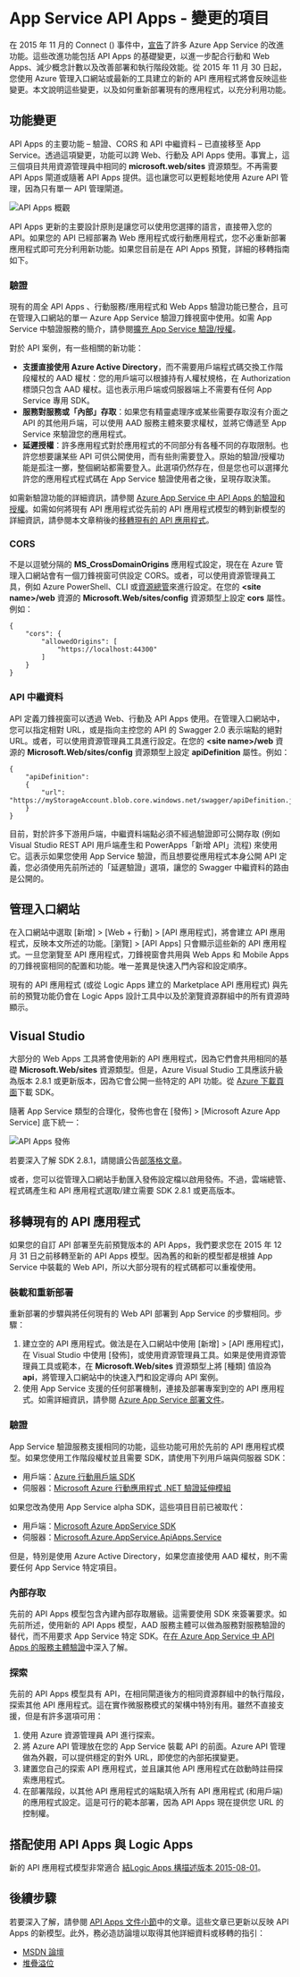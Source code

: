<properties
	pageTitle="App Service API Apps - 變更的項目 | Microsoft Azure"
	description="了解 Azure App Service 中 API Apps 的新功能"
	services="app-service\api"
	documentationCenter=".net"
	authors="mohitsriv"
	manager="wpickett"
	editor="tdykstra"/>

<tags
	ms.service="app-service-api"
	ms.workload="na"
	ms.tgt_pltfrm="na"
	ms.devlang="na"
	ms.topic="get-started-article"
	ms.date="01/13/2016"
	ms.author="mohisri"/>

# App Service API Apps - 變更的項目

在 2015 年 11 月的 Connect () 事件中，[宣告](https://azure.microsoft.com/blog/azure-app-service-updates-november-2015/)了許多 Azure App Service 的改進功能。這些改進功能包括 API Apps 的基礎變更，以進一步配合行動和 Web Apps、減少概念計數以及改善部署和執行階段效能。從 2015 年 11 月 30 日起，您使用 Azure 管理入口網站或最新的工具建立的新的 API 應用程式將會反映這些變更。本文說明這些變更，以及如何重新部署現有的應用程式，以充分利用功能。

## 功能變更
API Apps 的主要功能 – 驗證、CORS 和 API 中繼資料 – 已直接移至 App Service。透過這項變更，功能可以跨 Web、行動及 API Apps 使用。事實上，這三個項目共用資源管理員中相同的 **microsoft.web/sites** 資源類型。不再需要 API Apps 閘道或隨著 API Apps 提供。這也讓您可以更輕鬆地使用 Azure API 管理，因為只有單一 API 管理閘道。

![API Apps 概觀](./media/app-service-api-whats-changed/api-apps-overview.png)

API Apps 更新的主要設計原則是讓您可以使用您選擇的語言，直接帶入您的 API。如果您的 API 已經部署為 Web 應用程式或行動應用程式，您不必重新部署應用程式即可充分利用新功能。如果您目前是在 API Apps 預覽，詳細的移轉指南如下。

### 驗證
現有的周全 API Apps 、行動服務/應用程式和 Web Apps 驗證功能已整合，且可在管理入口網站的單一 Azure App Service 驗證刀鋒視窗中使用。如需 App Service 中驗證服務的簡介，請參閱[擴充 App Service 驗證/授權](https://azure.microsoft.com/blog/announcing-app-service-authentication-authorization/)。

對於 API 案例，有一些相關的新功能：

- **支援直接使用 Azure Active Directory**，而不需要用戶端程式碼交換工作階段權杖的 AAD 權杖：您的用戶端可以根據持有人權杖規格，在 Authorization 標頭只包含 AAD 權杖。這也表示用戶端或伺服器端上不需要有任何 App Service 專用 SDK。 
- **服務對服務或「內部」存取**：如果您有精靈處理序或某些需要存取沒有介面之 API 的其他用戶端，可以使用 AAD 服務主體來要求權杖，並將它傳遞至 App Service 來驗證您的應用程式。
- **延遲授權**：許多應用程式對於應用程式的不同部分有各種不同的存取限制。也許您想要讓某些 API 可供公開使用，而有些則需要登入。原始的驗證/授權功能是孤注一擲，整個網站都需要登入。此選項仍然存在，但是您也可以選擇允許您的應用程式程式碼在 App Service 驗證使用者之後，呈現存取決策。
 
如需新驗證功能的詳細資訊，請參閱 [Azure App Service 中 API Apps 的驗證和授權](app-service-api-authentication.md)。如需如何將現有 API 應用程式從先前的 API 應用程式模型的轉到新模型的詳細資訊，請參閱本文章稍後的[移轉現有的 API 應用程式](#migrating-existing-api-apps)。
 
### CORS
不是以逗號分隔的 **MS\_CrossDomainOrigins** 應用程式設定，現在在 Azure 管理入口網站會有一個刀鋒視窗可供設定 CORS。或者，可以使用資源管理員工具，例如 Azure PowerShell、CLI 或[資源總管](https://resources.azure.com/)來進行設定。在您的 **&lt;site name&gt;/web** 資源的 **Microsoft.Web/sites/config** 資源類型上設定 **cors** 屬性。例如：

    {
        "cors": {
            "allowedOrigins": [
                "https://localhost:44300"
            ]
        }
    } 

### API 中繼資料
API 定義刀鋒視窗可以透過 Web、行動及 API Apps 使用。在管理入口網站中，您可以指定相對 URL，或是指向主控您的 API 的 Swagger 2.0 表示端點的絕對 URL。或者，可以使用資源管理員工具進行設定。在您的 **&lt;site name&gt;/web** 資源的 **Microsoft.Web/sites/config** 資源類型上設定 **apiDefinition** 屬性。例如：

    {
        "apiDefinition":
        {
            "url": "https://myStorageAccount.blob.core.windows.net/swagger/apiDefinition.json"
        }
    }

目前，對於許多下游用戶端，中繼資料端點必須不經過驗證即可公開存取 (例如 Visual Studio REST API 用戶端產生和 PowerApps「新增 API」流程) 來使用它。這表示如果您使用 App Service 驗證，而且想要從應用程式本身公開 API 定義，您必須使用先前所述的「延遲驗證」選項，讓您的 Swagger 中繼資料的路由是公開的。

## 管理入口網站
在入口網站中選取 [新增] > [Web + 行動] > [API 應用程式]，將會建立 API 應用程式，反映本文所述的功能。[瀏覽] > [API Apps] 只會顯示這些新的 API 應用程式。一旦您瀏覽至 API 應用程式，刀鋒視窗會共用與 Web Apps 和 Mobile Apps 的刀鋒視窗相同的配置和功能。唯一差異是快速入門內容和設定順序。

現有的 API 應用程式 (或從 Logic Apps 建立的 Marketplace API 應用程式) 與先前的預覽功能仍會在 Logic Apps 設計工具中以及於瀏覽資源群組中的所有資源時顯示。

## Visual Studio

大部分的 Web Apps 工具將會使用新的 API 應用程式，因為它們會共用相同的基礎 **Microsoft.Web/sites** 資源類型。但是，Azure Visual Studio 工具應該升級為版本 2.8.1 或更新版本，因為它會公開一些特定的 API 功能。從 [Azure 下載頁面](https://azure.microsoft.com/downloads/)下載 SDK。

隨著 App Service 類型的合理化，發佈也會在 [發佈] > [Microsoft Azure App Service] 底下統一：

![API Apps 發佈](./media/app-service-api-whats-changed/api-apps-publish.png)

若要深入了解 SDK 2.8.1，請閱讀公告[部落格文章](https://azure.microsoft.com/blog/announcing-azure-sdk-2-8-1-for-net/)。

或者，您可以從管理入口網站手動匯入發佈設定檔以啟用發佈。不過，雲端總管、程式碼產生和 API 應用程式選取/建立需要 SDK 2.8.1 或更高版本。

## 移轉現有的 API 應用程式
如果您的自訂 API 部署至先前預覽版本的 API Apps，我們要求您在 2015 年 12 月 31 日之前移轉至新的 API Apps 模型。因為舊的和新的模型都是根據 App Service 中裝載的 Web API，所以大部分現有的程式碼都可以重複使用。

### 裝載和重新部署
重新部署的步驟與將任何現有的 Web API 部署到 App Service 的步驟相同。步驟：

1. 建立空的 API 應用程式。做法是在入口網站中使用 [新增] > [API 應用程式]，在 Visual Studio 中使用 [發佈]，或使用資源管理員工具。如果是使用資源管理員工具或範本，在 **Microsoft.Web/sites** 資源類型上將 [種類] 值設為 **api**，將管理入口網站中的快速入門和設定導向 API 案例。
2. 使用 App Service 支援的任何部署機制，連接及部署專案到空的 API 應用程式。如需詳細資訊，請參閱 [Azure App Service 部署文件](../app-service-web/web-sites-deploy.md)。 
  
### 驗證
App Service 驗證服務支援相同的功能，這些功能可用於先前的 API 應用程式模型。如果您使用工作階段權杖並且需要 SDK，請使用下列用戶端與伺服器 SDK：

- 用戶端：[Azure 行動用戶端 SDK](http://www.nuget.org/packages/Microsoft.Azure.Mobile.Client/)
- 伺服器：[Microsoft Azure 行動應用程式 .NET 驗證延伸模組](http://www.nuget.org/packages/Microsoft.Azure.Mobile.Server.Authentication/) 

如果您改為使用 App Service alpha SDK，這些項目目前已被取代：

- 用戶端：[Microsoft Azure AppService SDK](http://www.nuget.org/packages/Microsoft.Azure.AppService)
- 伺服器：[Microsoft.Azure.AppService.ApiApps.Service](http://www.nuget.org/packages/Microsoft.Azure.AppService.ApiApps.Service)

但是，特別是使用 Azure Active Directory，如果您直接使用 AAD 權杖，則不需要任何 App Service 特定項目。

### 內部存取
先前的 API Apps 模型包含內建內部存取層級。這需要使用 SDK 來簽署要求。如先前所述，使用新的 API Apps 模型，AAD 服務主體可以做為服務對服務驗證的替代，而不用要求 App Service 特定 SDK。在[在 Azure App Service 中 API Apps 的服務主體驗證](app-service-api-dotnet-service-principal-auth.md)中深入了解。

### 探索
先前的 API Apps 模型具有 API，在相同閘道後方的相同資源群組中的執行階段，探索其他 API 應用程式。這在實作微服務模式的架構中特別有用。雖然不直接支援，但是有許多選項可用：

1. 使用 Azure 資源管理員 API 進行探索。
2. 將 Azure API 管理放在您的 App Service 裝載 API 的前面。Azure API 管理做為外觀，可以提供穩定的對外 URL，即使您的內部拓撲變更。
3. 建置您自己的探索 API 應用程式，並且讓其他 API 應用程式在啟動時註冊探索應用程式。
4. 在部署階段，以其他 API 應用程式的端點填入所有 API 應用程式 (和用戶端) 的應用程式設定。這是可行的範本部署，因為 API Apps 現在提供您 URL 的控制權。

## 搭配使用 API Apps 與 Logic Apps

新的 API 應用程式模型非常適合 [結Logic Apps 構描述版本 2015-08-01](../app-service-logic/app-service-logic-schema-2015-08-01.md)。

## 後續步驟

若要深入了解，請參閱 [API Apps 文件小節](https://azure.microsoft.com/documentation/services/app-service/api/)中的文章。這些文章已更新以反映 API Apps 的新模型。此外，務必造訪論壇以取得其他詳細資料或移轉的指引：

- [MSDN 論壇](https://social.msdn.microsoft.com/Forums/zh-TW/home?forum=AzureAPIApps)
- [堆疊溢位](http://stackoverflow.com/questions/tagged/azure-api-apps)

<!---HONumber=AcomDC_0323_2016-->